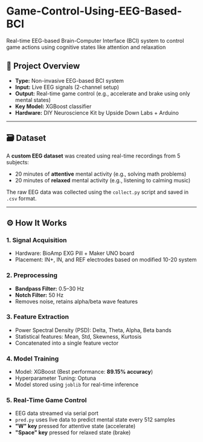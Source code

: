 # Game-Control-Using-EEG-Based-BCI
Real-time EEG-based Brain-Computer Interface (BCI) system to control game actions using cognitive states like attention and relaxation

## 🧠 Project Overview

- **Type:** Non-invasive EEG-based BCI system  
- **Input:** Live EEG signals (2-channel setup)  
- **Output:** Real-time game control (e.g., accelerate and brake using only mental states)  
- **Key Model:** XGBoost classifier  
- **Hardware:** DIY Neuroscience Kit by Upside Down Labs + Arduino

---

## 🗃️ Dataset

A **custom EEG dataset** was created using real-time recordings from 5 subjects:
- 20 minutes of **attentive** mental activity (e.g., solving math problems)
- 20 minutes of **relaxed** mental activity (e.g., listening to calming music)

The raw EEG data was collected using the `collect.py` script and saved in `.csv` format.

---

## ⚙️ How It Works

### 1. **Signal Acquisition**
- Hardware: BioAmp EXG Pill + Maker UNO board
- Placement: IN+, IN, and REF electrodes based on modified 10-20 system

### 2. **Preprocessing**
- **Bandpass Filter:** 0.5–30 Hz  
- **Notch Filter:** 50 Hz  
- Removes noise, retains alpha/beta wave features

### 3. **Feature Extraction**
- Power Spectral Density (PSD): Delta, Theta, Alpha, Beta bands  
- Statistical features: Mean, Std, Skewness, Kurtosis  
- Concatenated into a single feature vector

### 4. **Model Training**
- Model: XGBoost (Best performance: **89.15% accuracy**)  
- Hyperparameter Tuning: Optuna  
- Model stored using `joblib` for real-time inference

### 5. **Real-Time Game Control**
- EEG data streamed via serial port
- `pred.py` uses live data to predict mental state every 512 samples
- **"W" key** pressed for attentive state (accelerate)  
- **"Space" key** pressed for relaxed state (brake)
